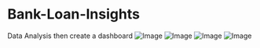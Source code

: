 # Bank-Loan-Insights
Data Analysis then create a dashboard
![Image](https://github.com/user-attachments/assets/97b8f19b-0c36-4542-b804-1cb8db5a1894)
![Image](https://github.com/user-attachments/assets/f2cc26d6-21db-4584-85ac-632363f1f6b0)
![Image](https://github.com/user-attachments/assets/9889b810-f908-4a83-9958-5435aebb926d)
![Image](https://github.com/user-attachments/assets/1c237ff2-25e5-48ac-8859-70cde062a76f)

